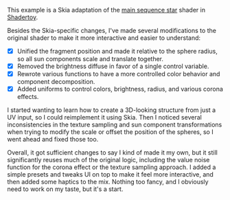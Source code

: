 This example is a Skia adaptation of the [main sequence star](https://www.shadertoy.com/view/4dXGR4) shader in [Shadertoy](https://www.shadertoy.com/).

Besides the Skia-specific changes, I've made several modifications to the original shader to make it more interactive and easier to understand:

- [x] Unified the fragment position and made it relative to the sphere radius, so all sun components scale and translate together.
- [x] Removed the brightness diffuse in favor of a single control variable.
- [x] Rewrote various functions to have a more controlled color behavior and component decomposition.
- [x] Added uniforms to control colors, brightness, radius, and various corona effects.

I started wanting to learn how to create a 3D-looking structure from just a UV input, so I could reimplement it using Skia. Then I noticed several inconsistencies in the texture sampling and sun component transformations when trying to modify the scale or offset the position of the spheres, so I went ahead and fixed those too.

Overall, it got sufficient changes to say I kind of made it my own, but it still significantly reuses much of the original logic, including the value noise function for the corona effect or the texture sampling approach. I added a simple presets and tweaks UI on top to make it feel more interactive, and then added some haptics to the mix. Nothing too fancy, and I obviously need to work on my taste, but it's a start.
